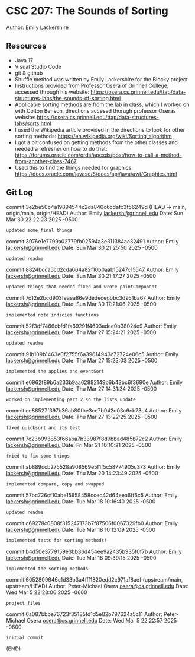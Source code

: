 # CSC 207: The Sounds of Sorting

Author: Emily Lackershire

## Resources

+ Java 17
+ Visual Studio Code
+ git & github
+ Shuffle method was written by Emily Lackershire for the Blocky project
+ Instructions provided from Professor Osera of Grinnell College, accessed through his website: 
  https://osera.cs.grinnell.edu/ttap/data-structures-labs/the-sounds-of-sorting.html
+ Applicable sorting methods are from the lab in class, which I worked on with Colton Benson, directions accesed thorugh professor Oseras website: 
  https://osera.cs.grinnell.edu/ttap/data-structures-labs/sorts.html
+ I used the Wikipedia article provided in the directions to look for other sorting methods: 
  https://en.wikipedia.org/wiki/Sorting_algorithm
+ I got a bit confused on getting methods from the other classes and needed a refresher on how to do that:
  https://forums.oracle.com/ords/apexds/post/how-to-call-a-method-from-another-class-7467
+ Used this to find the things needed for graphics: 
  https://docs.oracle.com/javase/8/docs/api/java/awt/Graphics.html

## Git Log
  commit 3e2be50b4a19894544c2da840c6cdafc3f56249d (HEAD -> main, origin/main, origin/HEAD)
Author: Emily <lackersh@grinnell.edu>
Date:   Sun Mar 30 22:22:23 2025 -0500

    updated some final things

commit 3976e1e7799a02779fb02594a3e311384aa32491
Author: Emily <lackersh@grinnell.edu>
Date:   Sun Mar 30 21:25:50 2025 -0500

    updated readme

commit 8824bcca5cd2cda664a82f10b0aab15247c15547
Author: Emily <lackersh@grinnell.edu>
Date:   Sun Mar 30 21:17:27 2025 -0500

    updated things that needed fixed and wrote paintComponent

commit 7d12e2bcd903feaea86e9dedecedbbc3d951ba67
Author: Emily <lackersh@grinnell.edu>
Date:   Sun Mar 30 17:21:06 2025 -0500

    implemented note indicies functions

commit 52f3df7466cbfd1fa69291f4603adee0b38024e9
Author: Emily <lackersh@grinnell.edu>
Date:   Thu Mar 27 15:24:21 2025 -0500

    updated readme

commit 91b109b1463e0f2755f6a39614943c72724e06c5
Author: Emily <lackersh@grinnell.edu>
Date:   Thu Mar 27 15:23:03 2025 -0500

    implemented the applies and eventSort

commit e0962f89b6a233b9aa62882149b6b43bc6f3690e
Author: Emily <lackersh@grinnell.edu>
Date:   Thu Mar 27 14:31:34 2025 -0500

    worked on implementing part 2 so the lists update

commit ee88527f397b36ab80fbe3ce7b942d03c6cb73c4
Author: Emily <lackersh@grinnell.edu>
Date:   Thu Mar 27 13:22:25 2025 -0500

    fixed quicksort and its test

commit 7c23b993853f66aba7b33987f8d9bbad485b72c2
Author: Emily <lackersh@grinnell.edu>
Date:   Fri Mar 21 10:10:21 2025 -0500

    tried to fix some things

commit ab889ccb275528a908569e5f1f5c58774905c373
Author: Emily <lackersh@grinnell.edu>
Date:   Thu Mar 20 14:23:49 2025 -0500

    implemented compare, copy and swapped

commit 57bc726cf10abe15658458ccec42d64eea6ff6c5
Author: Emily <lackersh@grinnell.edu>
Date:   Tue Mar 18 10:16:40 2025 -0500

    updated readme

commit c69278c0808f315247173b7f87506f0067329fb0
Author: Emily <lackersh@grinnell.edu>
Date:   Tue Mar 18 10:12:09 2025 -0500

    implemented tests for sorting methods!

commit b4d50e3779159e3bb36d454ee9a2435b935f0f7b
Author: Emily <lackersh@grinnell.edu>
Date:   Tue Mar 18 09:39:15 2025 -0500

    implemented the sorting methods

commit 6052809646c1d33b3a4fff1820edd2c971af8aef (upstream/main, upstream/HEAD)
Author: Peter-Michael Osera <osera@cs.grinnell.edu>
Date:   Wed Mar 5 22:23:06 2025 -0600

    project files

commit 6a087bbbe76723f35185fd1d5e82b797624a5c11
Author: Peter-Michael Osera <osera@cs.grinnell.edu>
Date:   Wed Mar 5 22:22:57 2025 -0600

    initial commit
(END)